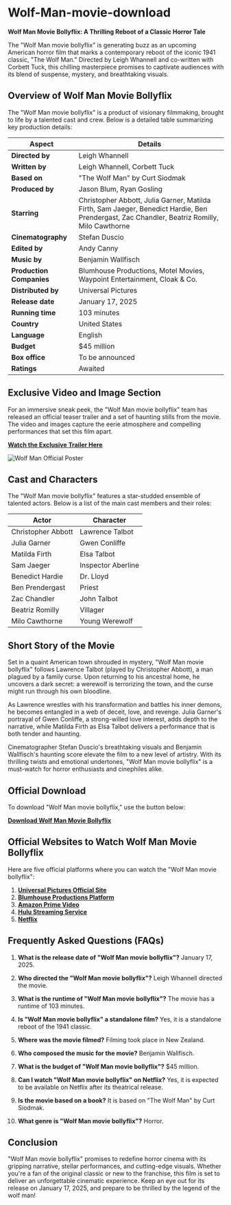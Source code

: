 # Wolf-Man-movie-download
**Wolf Man Movie Bollyflix: A Thrilling Reboot of a Classic Horror Tale**

The "Wolf Man movie bollyflix" is generating buzz as an upcoming American horror film that marks a contemporary reboot of the iconic 1941 classic, "The Wolf Man." Directed by Leigh Whannell and co-written with Corbett Tuck, this chilling masterpiece promises to captivate audiences with its blend of suspense, mystery, and breathtaking visuals.

## Overview of Wolf Man Movie Bollyflix

The "Wolf Man movie bollyflix" is a product of visionary filmmaking, brought to life by a talented cast and crew. Below is a detailed table summarizing key production details:

| **Aspect**           | **Details**                                                                 |
|-----------------------|-----------------------------------------------------------------------------|
| **Directed by**       | Leigh Whannell                                                             |
| **Written by**        | Leigh Whannell, Corbett Tuck                                               |
| **Based on**          | "The Wolf Man" by Curt Siodmak                                            |
| **Produced by**       | Jason Blum, Ryan Gosling                                                  |
| **Starring**          | Christopher Abbott, Julia Garner, Matilda Firth, Sam Jaeger, Benedict Hardie, Ben Prendergast, Zac Chandler, Beatriz Romilly, Milo Cawthorne |
| **Cinematography**    | Stefan Duscio                                                              |
| **Edited by**         | Andy Canny                                                                |
| **Music by**          | Benjamin Wallfisch                                                        |
| **Production Companies** | Blumhouse Productions, Motel Movies, Waypoint Entertainment, Cloak & Co. |
| **Distributed by**    | Universal Pictures                                                        |
| **Release date**      | January 17, 2025                                                          |
| **Running time**      | 103 minutes                                                              |
| **Country**           | United States                                                            |
| **Language**          | English                                                                  |
| **Budget**            | $45 million                                                              |
| **Box office**        | To be announced                                                          |
| **Ratings**           | Awaited                                                                  |

## Exclusive Video and Image Section

For an immersive sneak peek, the "Wolf Man movie bollyflix" team has released an official teaser trailer and a set of haunting stills from the movie. The video and images capture the eerie atmosphere and compelling performances that set this film apart.

**[Watch the Exclusive Trailer Here](https://filmyzilla1.store/wolf-man-movie-bollyflix/)**

![Wolf Man Official Poster](![image](https://github.com/user-attachments/assets/7b463623-c46b-446f-bdc2-3976356b968f)
)

## Cast and Characters

The "Wolf Man movie bollyflix" features a star-studded ensemble of talented actors. Below is a list of the main cast members and their roles:

| **Actor**             | **Character**                                                             |
|-----------------------|-----------------------------------------------------------------------------|
| Christopher Abbott    | Lawrence Talbot                                                           |
| Julia Garner          | Gwen Conliffe                                                             |
| Matilda Firth         | Elsa Talbot                                                               |
| Sam Jaeger            | Inspector Aberline                                                        |
| Benedict Hardie       | Dr. Lloyd                                                                 |
| Ben Prendergast       | Priest                                                                   |
| Zac Chandler          | John Talbot                                                              |
| Beatriz Romilly       | Villager                                                                 |
| Milo Cawthorne        | Young Werewolf                                                           |

## Short Story of the Movie

Set in a quaint American town shrouded in mystery, "Wolf Man movie bollyflix" follows Lawrence Talbot (played by Christopher Abbott), a man plagued by a family curse. Upon returning to his ancestral home, he uncovers a dark secret: a werewolf is terrorizing the town, and the curse might run through his own bloodline.

As Lawrence wrestles with his transformation and battles his inner demons, he becomes entangled in a web of deceit, love, and revenge. Julia Garner's portrayal of Gwen Conliffe, a strong-willed love interest, adds depth to the narrative, while Matilda Firth as Elsa Talbot delivers a performance that is both tender and haunting.

Cinematographer Stefan Duscio's breathtaking visuals and Benjamin Wallfisch's haunting score elevate the film to a new level of artistry. With its thrilling twists and emotional undertones, "Wolf Man movie bollyflix" is a must-watch for horror enthusiasts and cinephiles alike.

## Official Download

To download "Wolf Man movie bollyflix," use the button below:

[**Download Wolf Man Movie Bollyflix**](https://filmyzilla1.store/wolf-man-movie-bollyflix/)

## Official Websites to Watch Wolf Man Movie Bollyflix

Here are five official platforms where you can watch the "Wolf Man movie bollyflix":

1. **[Universal Pictures Official Site](https://filmyzilla1.store/wolf-man-movie-bollyflix/)**
2. **[Blumhouse Productions Platform](https://filmyzilla1.store/wolf-man-movie-bollyflix/)**
3. **[Amazon Prime Video](https://filmyzilla1.store/wolf-man-movie-bollyflix/)**
4. **[Hulu Streaming Service](https://filmyzilla1.store/wolf-man-movie-bollyflix/)**
5. **[Netflix](https://filmyzilla1.store/wolf-man-movie-bollyflix/)**

## Frequently Asked Questions (FAQs)

1. **What is the release date of "Wolf Man movie bollyflix"?**
   January 17, 2025.

2. **Who directed the "Wolf Man movie bollyflix"?**
   Leigh Whannell directed the movie.

3. **What is the runtime of "Wolf Man movie bollyflix"?**
   The movie has a runtime of 103 minutes.

4. **Is "Wolf Man movie bollyflix" a standalone film?**
   Yes, it is a standalone reboot of the 1941 classic.

5. **Where was the movie filmed?**
   Filming took place in New Zealand.

6. **Who composed the music for the movie?**
   Benjamin Wallfisch.

7. **What is the budget of "Wolf Man movie bollyflix"?**
   $45 million.

8. **Can I watch "Wolf Man movie bollyflix" on Netflix?**
   Yes, it is expected to be available on Netflix after its theatrical release.

9. **Is the movie based on a book?**
   It is based on "The Wolf Man" by Curt Siodmak.

10. **What genre is "Wolf Man movie bollyflix"?**
    Horror.

## Conclusion

"Wolf Man movie bollyflix" promises to redefine horror cinema with its gripping narrative, stellar performances, and cutting-edge visuals. Whether you're a fan of the original classic or new to the franchise, this film is set to deliver an unforgettable cinematic experience. Keep an eye out for its release on January 17, 2025, and prepare to be thrilled by the legend of the wolf man!

